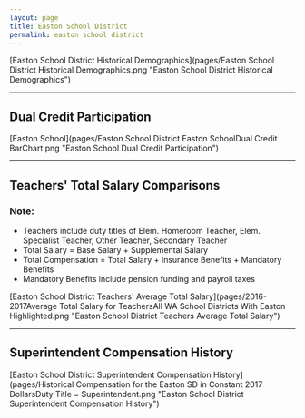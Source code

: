 ```yaml
---
layout: page
title: Easton School District
permalink: easton school district
---
```



[Easton School District Historical Demographics](pages/Easton School District Historical Demographics.png "Easton School District Historical Demographics")

___

## Dual Credit Participation

[Easton School](pages/Easton School District Easton SchoolDual Credit BarChart.png "Easton School Dual Credit Participation")


___

## Teachers' Total Salary Comparisons
### Note:
- Teachers include duty titles of Elem. Homeroom Teacher, Elem. Specialist Teacher, Other Teacher, Secondary Teacher
- Total Salary = Base Salary + Supplemental Salary
- Total Compensation = Total Salary + Insurance Benefits + Mandatory Benefits
- Mandatory Benefits include pension funding and payroll taxes

[Easton School District Teachers' Average Total Salary](pages/2016-2017Average Total Salary for TeachersAll WA School Districts With Easton Highlighted.png "Easton School District Teachers Average Total Salary")


___

## Superintendent Compensation History

[Easton School District Superintendent Compensation History](pages/Historical Compensation for the Easton SD in Constant 2017 DollarsDuty Title = Superintendent.png "Easton School District Superintendent Compensation History")

